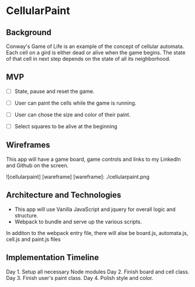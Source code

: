 # CellularPaint

## Background

Conway's Game of Life is an example of the concept of cellular automata. Each cell on a gird is either dead or alive when the game begins. The state of that cell in next step depends on the state of all its neighborhood.


## MVP

-[ ] State, pause and reset the game.
-[ ] User can paint the cells while the game is running.
-[ ] User can chose the size and color of their paint.
-[ ] Select squares to be alive at the beginning


## Wireframes

This app will have a game board, game controls and links to my LinkedIn and Github on the screen.

![cellularpaint] [wareframe]
[wareframe]: ./cellularpaint.png

## Architecture and Technologies

  - This app will use Vanilla JavaScript and jquery for overall logic and structure.
  - Webpack to bundle and serve up the various scripts.

  In additon to the webpack entry file, there will alse be board.js, automata.js, cell.js and paint.js files

## Implementation Timeline

Day 1. Setup all necessary Node modules
Day 2. Finish board and cell class.
Day 3. Finish user's paint class.
Day 4. Polish style and color.
